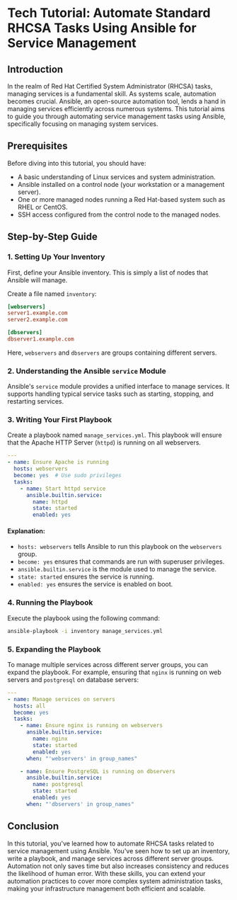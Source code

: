 # Tech Tutorial: Automate Standard RHCSA Tasks Using Ansible for Service Management

## Introduction

In the realm of Red Hat Certified System Administrator (RHCSA) tasks, managing services is a fundamental skill. As systems scale, automation becomes crucial. Ansible, an open-source automation tool, lends a hand in managing services efficiently across numerous systems. This tutorial aims to guide you through automating service management tasks using Ansible, specifically focusing on managing system services.

## Prerequisites

Before diving into this tutorial, you should have:
- A basic understanding of Linux services and system administration.
- Ansible installed on a control node (your workstation or a management server).
- One or more managed nodes running a Red Hat-based system such as RHEL or CentOS.
- SSH access configured from the control node to the managed nodes.

## Step-by-Step Guide

### 1. Setting Up Your Inventory

First, define your Ansible inventory. This is simply a list of nodes that Ansible will manage.

Create a file named `inventory`:

```ini
[webservers]
server1.example.com
server2.example.com

[dbservers]
dbserver1.example.com
```

Here, `webservers` and `dbservers` are groups containing different servers.

### 2. Understanding the Ansible `service` Module

Ansible's `service` module provides a unified interface to manage services. It supports handling typical service tasks such as starting, stopping, and restarting services.

### 3. Writing Your First Playbook

Create a playbook named `manage_services.yml`. This playbook will ensure that the Apache HTTP Server (`httpd`) is running on all webservers.

```yaml
---
- name: Ensure Apache is running
  hosts: webservers
  become: yes  # Use sudo privileges
  tasks:
    - name: Start httpd service
      ansible.builtin.service:
        name: httpd
        state: started
        enabled: yes
```

#### Explanation:
- `hosts: webservers` tells Ansible to run this playbook on the `webservers` group.
- `become: yes` ensures that commands are run with superuser privileges.
- `ansible.builtin.service` is the module used to manage the service.
- `state: started` ensures the service is running.
- `enabled: yes` ensures the service is enabled on boot.

### 4. Running the Playbook

Execute the playbook using the following command:

```bash
ansible-playbook -i inventory manage_services.yml
```

### 5. Expanding the Playbook

To manage multiple services across different server groups, you can expand the playbook. For example, ensuring that `nginx` is running on web servers and `postgresql` on database servers:

```yaml
---
- name: Manage services on servers
  hosts: all
  become: yes
  tasks:
    - name: Ensure nginx is running on webservers
      ansible.builtin.service:
        name: nginx
        state: started
        enabled: yes
      when: "'webservers' in group_names"

    - name: Ensure PostgreSQL is running on dbservers
      ansible.builtin.service:
        name: postgresql
        state: started
        enabled: yes
      when: "'dbservers' in group_names"
```

## Conclusion

In this tutorial, you've learned how to automate RHCSA tasks related to service management using Ansible. You've seen how to set up an inventory, write a playbook, and manage services across different server groups. Automation not only saves time but also increases consistency and reduces the likelihood of human error. With these skills, you can extend your automation practices to cover more complex system administration tasks, making your infrastructure management both efficient and scalable.